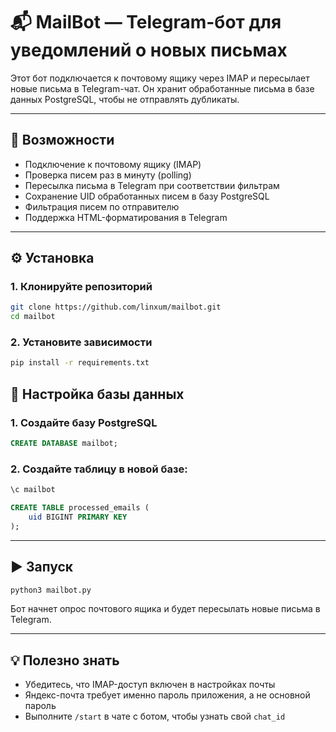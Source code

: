 # 📬 MailBot — Telegram-бот для уведомлений о новых письмах

Этот бот подключается к почтовому ящику через IMAP и пересылает новые письма в Telegram-чат. Он хранит обработанные письма в базе данных PostgreSQL, чтобы не отправлять дубликаты.

---

## 🚀 Возможности

- Подключение к почтовому ящику (IMAP)
- Проверка писем раз в минуту (polling)
- Пересылка письма в Telegram при соответствии фильтрам
- Сохранение UID обработанных писем в базу PostgreSQL
- Фильтрация писем по отправителю
- Поддержка HTML-форматирования в Telegram

---

## ⚙️ Установка

### 1. Клонируйте репозиторий

```bash
git clone https://github.com/linxum/mailbot.git
cd mailbot
```

### 2. Установите зависимости

```bash
pip install -r requirements.txt
```

## 📄 Настройка базы данных

### 1. Создайте базу PostgreSQL

```sql
CREATE DATABASE mailbot;
```

### 2. Создайте таблицу в новой базе:

```sql
\c mailbot

CREATE TABLE processed_emails (
    uid BIGINT PRIMARY KEY
);
```

---

## ▶️ Запуск

```bash
python3 mailbot.py
```

Бот начнет опрос почтового ящика и будет пересылать новые письма в Telegram.

---

## 💡 Полезно знать

- Убедитесь, что IMAP-доступ включен в настройках почты
- Яндекс-почта требует именно пароль приложения, а не основной пароль
- Выполните `/start` в чате с ботом, чтобы узнать свой `chat_id`
